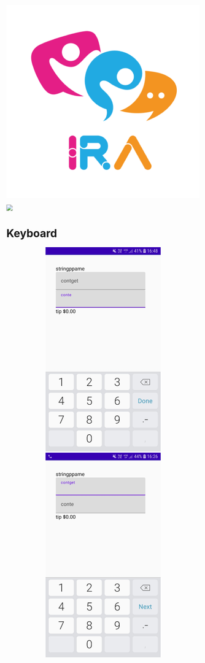 ![Now in Android](https://github.com/hkubratkn/List-JumpToTop/blob/main/images/unnamed%20(1).png "Ira")

<a href="https://play.google.com/store/apps/details?id=com.kapirti.ira"><img src="https://play.google.com/intl/en_us/badges/static/images/badges/en_badge_web_generic.png" height="70"></a>


# Keyboard

<p align="center">
  <img src="images/ss1.jpg" width="300">
  <img src="images/ss2.jpg" width="300">
</p>
